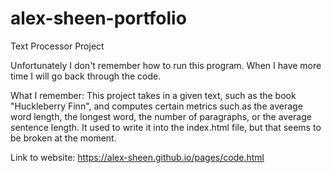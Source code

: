 # alex-sheen-portfolio

Text Processor Project

Unfortunately I don't remember how to run this program. When I have more time I will go back through the code.

What I remember:
This project takes in a given text, such as the book "Huckleberry Finn", and computes certain metrics such as the average word length, the longest word, the number of paragraphs, or the average sentence length. It used to write it into the index.html file, but that seems to be broken at the moment.


Link to website:
https://alex-sheen.github.io/pages/code.html
